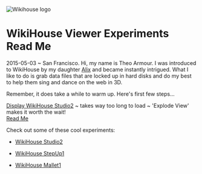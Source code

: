 ![Wikihouse logo]( http://avatars3.githubusercontent.com/u/4091108?v=3&s=300 )

WikiHouse Viewer Experiments Read Me
===

<span style=display:none; >[View as web page]( http://wikihouse.github.io/viewer-experiments/index.html "view the files as apps." ) </span>  

2015-05-03 ~ San Francisco. Hi, my name is Theo Armour. I was introduced to WikiHouse by my daughter [Alix]( http://nimblescooters.com/about-us/ ) and became instantly intrigued.
What I like to do is grab data files that are locked up in hard disks and do my best to help them sing and dance on the web in 3D.

Remember, it does take a while to warm up. Here's first few steps... 

[Display WikiHouse Studio2]( http://wikihouse.github.io/viewer-experiments/display-wikihouse-studio2/latest/index.html )
~ takes way too long to load ~ 'Explode View' makes it worth the wait!  
[Read Me]( http://wikihouse.github.io/index.html#./viewer-experiments/display-wikihouse-studio2/readme.md# )


Check out some of these cool experiments:

* [WikiHouse Studio2](http://theo-armour.github.io/theo-armour.testing/display-wikihouse-studio2/latest/index.html)

* [WikiHouse StepUp1](http://theo-armour.github.io/theo-armour.testing/display-wikihouse-stepup1/latest/index.html)

* [WikiHouse Mallet1](http://theo-armour.github.io/theo-armour.testing/display-wikihouse-mallet1/latest/index.html)
